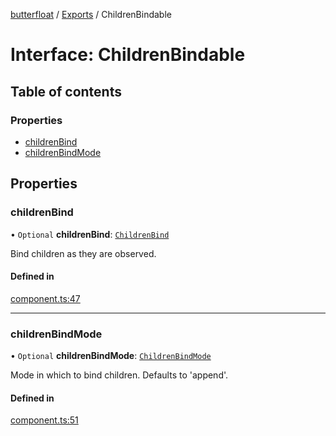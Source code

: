 [butterfloat](../README.md) / [Exports](../modules.md) / ChildrenBindable

# Interface: ChildrenBindable

## Table of contents

### Properties

- [childrenBind](ChildrenBindable.md#childrenbind)
- [childrenBindMode](ChildrenBindable.md#childrenbindmode)

## Properties

### childrenBind

• `Optional` **childrenBind**: [`ChildrenBind`](../modules.md#childrenbind)

Bind children as they are observed.

#### Defined in

[component.ts:47](https://github.com/WorldMaker/butterfloat/blob/75c28b8/component.ts#L47)

___

### childrenBindMode

• `Optional` **childrenBindMode**: [`ChildrenBindMode`](../modules.md#childrenbindmode)

Mode in which to bind children. Defaults to 'append'.

#### Defined in

[component.ts:51](https://github.com/WorldMaker/butterfloat/blob/75c28b8/component.ts#L51)
